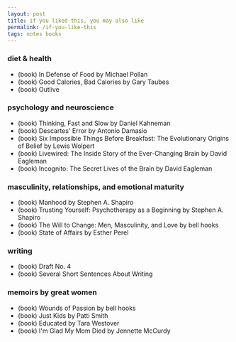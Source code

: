 ```yaml
---
layout: post
title: if you liked this, you may also like
permalink: /if-you-like-this
tags: notes books
---
```


<!--more-->

### diet & health
- (book) In Defense of Food by Michael Pollan
- (book) Good Calories, Bad Calories by Gary Taubes
- (book) Outlive

### psychology and neuroscience
- (book) Thinking, Fast and Slow by Daniel Kahneman
- (book) Descartes' Error by Antonio Damasio
- (book) Six Impossible Things Before Breakfast: The Evolutionary Origins of Belief by Lewis Wolpert
- (book) Livewired: The Inside Story of the Ever-Changing Brain by David Eagleman
- (book) Incognito: The Secret Lives of the Brain by David Eagleman

### masculinity, relationships, and emotional maturity
- (book) Manhood by Stephen A. Shapiro
- (book) Trusting Yourself: Psychotherapy as a Beginning by Stephen A. Shapiro
- (book) The Will to Change: Men, Masculinity, and Love by bell hooks
- (book) State of Affairs by Esther Perel

### writing
- (book) Draft No. 4
- (book) Several Short Sentences About Writing

### memoirs by great women
- (book) Wounds of Passion by bell hooks
- (book) Just Kids by Patti Smith
- (book) Educated by Tara Westover
- (book) I'm Glad My Mom Died by Jennette McCurdy